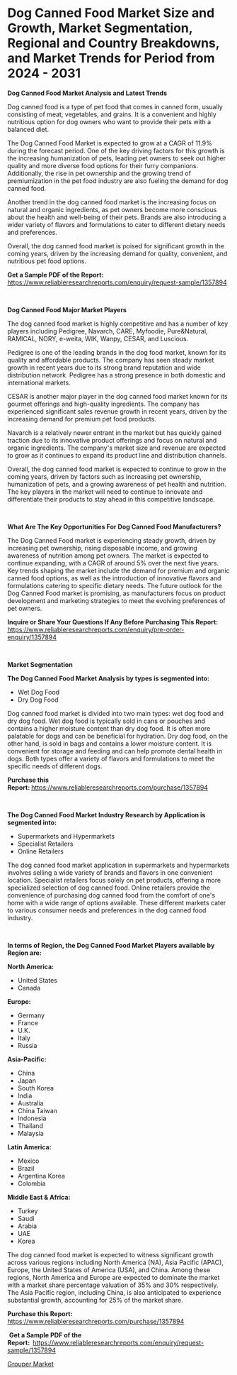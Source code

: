 <p><h1>Dog Canned Food Market Size and Growth, Market Segmentation, Regional and Country Breakdowns, and Market Trends for Period from 2024 -  2031</h1></p><p><strong>Dog Canned Food Market Analysis and Latest Trends</strong></p>
<p><p>Dog canned food is a type of pet food that comes in canned form, usually consisting of meat, vegetables, and grains. It is a convenient and highly nutritious option for dog owners who want to provide their pets with a balanced diet.</p><p>The Dog Canned Food Market is expected to grow at a CAGR of 11.9% during the forecast period. One of the key driving factors for this growth is the increasing humanization of pets, leading pet owners to seek out higher quality and more diverse food options for their furry companions. Additionally, the rise in pet ownership and the growing trend of premiumization in the pet food industry are also fueling the demand for dog canned food.</p><p>Another trend in the dog canned food market is the increasing focus on natural and organic ingredients, as pet owners become more conscious about the health and well-being of their pets. Brands are also introducing a wider variety of flavors and formulations to cater to different dietary needs and preferences.</p><p>Overall, the dog canned food market is poised for significant growth in the coming years, driven by the increasing demand for quality, convenient, and nutritious pet food options.</p></p>
<p><strong>Get a Sample PDF of the Report:&nbsp;</strong> <a href="https://www.reliableresearchreports.com/enquiry/request-sample/1357894">https://www.reliableresearchreports.com/enquiry/request-sample/1357894</a></p>
<p>&nbsp;</p>
<p><strong>Dog Canned Food Major Market Players</strong></p>
<p><p>The dog canned food market is highly competitive and has a number of key players including Pedigree, Navarch, CARE, Myfoodie, Pure&Natural, RAMICAL, NORY, e-weita, WIK, Wanpy, CESAR, and Luscious. </p><p>Pedigree is one of the leading brands in the dog food market, known for its quality and affordable products. The company has seen steady market growth in recent years due to its strong brand reputation and wide distribution network. Pedigree has a strong presence in both domestic and international markets.</p><p>CESAR is another major player in the dog canned food market known for its gourmet offerings and high-quality ingredients. The company has experienced significant sales revenue growth in recent years, driven by the increasing demand for premium pet food products.</p><p>Navarch is a relatively newer entrant in the market but has quickly gained traction due to its innovative product offerings and focus on natural and organic ingredients. The company's market size and revenue are expected to grow as it continues to expand its product line and distribution channels.</p><p>Overall, the dog canned food market is expected to continue to grow in the coming years, driven by factors such as increasing pet ownership, humanization of pets, and a growing awareness of pet health and nutrition. The key players in the market will need to continue to innovate and differentiate their products to stay ahead in this competitive landscape.</p></p>
<p>&nbsp;</p>
<p><strong>What Are The Key Opportunities For Dog Canned Food Manufacturers?</strong></p>
<p><p>The Dog Canned Food market is experiencing steady growth, driven by increasing pet ownership, rising disposable income, and growing awareness of nutrition among pet owners. The market is expected to continue expanding, with a CAGR of around 5% over the next five years. Key trends shaping the market include the demand for premium and organic canned food options, as well as the introduction of innovative flavors and formulations catering to specific dietary needs. The future outlook for the Dog Canned Food market is promising, as manufacturers focus on product development and marketing strategies to meet the evolving preferences of pet owners.</p></p>
<p><strong>Inquire or Share Your Questions If Any Before Purchasing This Report:</strong> <a href="https://www.reliableresearchreports.com/enquiry/pre-order-enquiry/1357894">https://www.reliableresearchreports.com/enquiry/pre-order-enquiry/1357894</a></p>
<p>&nbsp;</p>
<p><strong>Market Segmentation</strong></p>
<p><strong>The Dog Canned Food Market Analysis by types is segmented into:</strong></p>
<p><ul><li>Wet Dog Food</li><li>Dry Dog Food</li></ul></p>
<p><p>Dog canned food market is divided into two main types: wet dog food and dry dog food. Wet dog food is typically sold in cans or pouches and contains a higher moisture content than dry dog food. It is often more palatable for dogs and can be beneficial for hydration. Dry dog food, on the other hand, is sold in bags and contains a lower moisture content. It is convenient for storage and feeding and can help promote dental health in dogs. Both types offer a variety of flavors and formulations to meet the specific needs of different dogs.</p></p>
<p><strong>Purchase this Report:&nbsp;</strong><a href="https://www.reliableresearchreports.com/purchase/1357894">https://www.reliableresearchreports.com/purchase/1357894</a></p>
<p>&nbsp;</p>
<p><strong>The Dog Canned Food Market Industry Research by Application is segmented into:</strong></p>
<p><ul><li>Supermarkets and Hypermarkets</li><li>Specialist Retailers</li><li>Online Retailers</li></ul></p>
<p><p>The dog canned food market application in supermarkets and hypermarkets involves selling a wide variety of brands and flavors in one convenient location. Specialist retailers focus solely on pet products, offering a more specialized selection of dog canned food. Online retailers provide the convenience of purchasing dog canned food from the comfort of one's home with a wide range of options available. These different markets cater to various consumer needs and preferences in the dog canned food industry.</p></p>
<p>&nbsp;</p>
<p><strong>In terms of Region, the Dog Canned Food Market Players available by Region are:</strong></p>
<p>
    <p> <strong> North America: </strong>
        <ul>
            <li>United States</li>
            <li>Canada</li>
        </ul>
        </p> 
    <p> <strong> Europe: </strong>
        <ul>
            <li>Germany</li>
            <li>France</li>
            <li>U.K.</li>
            <li>Italy</li>
            <li>Russia</li>
        </ul>
        </p> 
    <p> <strong> Asia-Pacific: </strong>
        <ul>
            <li>China</li>
            <li>Japan</li>
            <li>South Korea</li>
            <li>India</li>
            <li>Australia</li>
            <li>China Taiwan</li>
            <li>Indonesia</li>
            <li>Thailand</li>
            <li>Malaysia</li>
        </ul>
        </p> 
    <p> <strong> Latin America: </strong>
        <ul>
            <li>Mexico</li>
            <li>Brazil</li>
            <li>Argentina Korea</li>
            <li>Colombia</li>
        </ul>
        </p> 
    <p> <strong> Middle East & Africa: </strong>
        <ul>
            <li>Turkey</li>
            <li>Saudi</li>
            <li>Arabia</li>
            <li>UAE</li>
            <li>Korea</li>
        </ul>
    </p>
    </p>
<p><p>The dog canned food market is expected to witness significant growth across various regions including North America (NA), Asia Pacific (APAC), Europe, the United States of America (USA), and China. Among these regions, North America and Europe are expected to dominate the market with a market share percentage valuation of 35% and 30% respectively. The Asia Pacific region, including China, is also anticipated to experience substantial growth, accounting for 25% of the market share.</p></p>
<p><strong>Purchase this Report: </strong><a href="https://www.reliableresearchreports.com/purchase/1357894">https://www.reliableresearchreports.com/purchase/1357894</a></p>
<p>&nbsp;<strong>Get a Sample PDF of the Report:&nbsp;&nbsp;</strong><a href="https://www.reliableresearchreports.com/enquiry/request-sample/1357894">https://www.reliableresearchreports.com/enquiry/request-sample/1357894</a></p>
<p><strong></strong></p>
<p><p><a href="https://changeable-paste-463.notion.site/Grouper-Market-Growth-Market-Trends-COVID-19-Impact-and-Forecasts-for-period-from-2024-2031-4ce3fd6580504970a8bac9ba151a3103">Grouper Market</a></p></p>